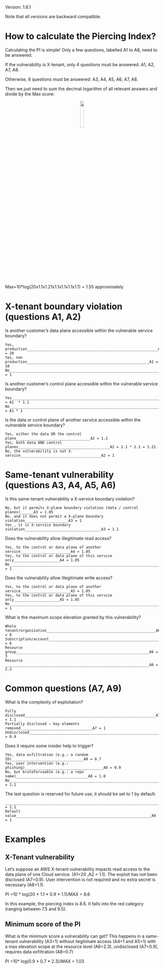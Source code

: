 Version: 1.6.1

Note that all versions are backward compatible.

# How to calculate the Piercing Index?

Calculating the PI is simple! Only a few questions, labelled A1 to A8, need to be answered.

If the vulnerability is X-tenant, only 4 questions must be answered: A1, A2, A7, A8. 

Otherwise, 6 questions must be answered: A3, A4, A5, A6, A7, A8.

Then we just need to sum the decimal logarithm of all relevant answers and divide by the Max score:

<p align="center"><img width="15%" align="center" src="https://github.com/piercing-index/cloud-vulnerabilities/blob/main/pi_formula.PNG" class="center"></p>

Max=10*log(20x1.1x1.21x1.1x1.1x1.1x1.1) = 1.55 approximately


# X-tenant boundary violation (questions A1, A2)

Is another customer’s data plane accessible within the vulnerable service boundary?
```
Yes, production____________________________________________________________A1 = 20
Yes, non production________________________________________________________A1 = 10
No_________________________________________________________________________A1 = 1
```

Is another customer’s control plane accessible within the vulnerable service boundary?
```
Yes________________________________________________________________________A1 = A1  * 1.1
No_________________________________________________________________________A1 = A1 * 1
```

Is the data or control plane of another service accessible within the vulnerable service boundary?
```
Yes, either the data OR the control plane__________________________________A2 = 1.1
Yes, both data AND control planes__________________________________________A2 = 1.1 * 1.1 = 1.21 
No, the vulnerability is not X-service_____________________________________A2 = 1
```

# Same-tenant vulnerability (questions A3, A4, A5, A6)
Is this same-tenant vulnerability a X-service boundary violation?
```
No, but it permits X-plane boundary violation (data / control planes)______A3 = 1.05
No, and it does not permit a X-plane boundary violation____________________A3 = 1
Yes , it is X-service boundary violation___________________________________A3 = 1.1
```

Does the vulnerability allow illegitimate read access?
```
Yes, to the control or data plane of another service_______________________A4 = 1.05
Yes, to the control or data plane of this service only_____________________A4 = 1.05
No_________________________________________________________________________A4 = 1
```

Does the vulnerability allow illegitimate write access?
```
Yes, to the control or data plane of another service_______________________A5 = 1.05
Yes, to the control or data plane of this service only_____________________A5 = 1.05
No_________________________________________________________________________A5 = 1
```

What is the maximum scope elevation granted by this vulnerability?
```
Whole tenant/organization__________________________________________________A6 = 8
Subscription/account_______________________________________________________A6 = 6
Resource group_____________________________________________________________A6 = 3
Resource __________________________________________________________________A6 = 2.3
```

# Common questions (A7, A9)
What is the complexity of exploitation?
```
Fully disclosed____________________________________________________________A7 = 1.1
Partially disclosed – key elements removed_________________________________A7 = 1
Undisclosed________________________________________________________________A7 = 0.9
```
Does it require some insider help to trigger?
```
Yes, data exfiltration (e.g.: a random ID)_________________________________A8 = 0.7
Yes, user intervention (e.g.: phishing)____________________________________A8 = 0.9
No, but bruteforceable (e.g.: a repo name)_________________________________A8 = 1.0
No_________________________________________________________________________A8 = 1.1
```
The last question is reserved for future use, it should be set to 1 by default:
```
___________________________________________________________________________A9 = 1.1
Default value______________________________________________________________A9 = 1
```

# Examples

## X-Tenant vulnerability
Let’s suppose an AWS X-tenant vulnerability impacts read access to the data plane of one Cloud service. (A1=20 ,A2  = 1.1). 
The exploit has not been disclosed (A7=0.9).
User intervention is not required and no extra secret is necessary (A8=1.1). 

PI =10 * log⁡(20 * 1.1 * 0.9 * 1.1)/MAX  = 8.6

In this example, the piercing index is 8.6. It falls into the red category (ranging between 7.5 and 9.5).

## Minimum score of the PI

What is the minimum score a vulnerability can get? This happens in a same-tenant vulnerability (A3=1) without ilegitimate access (A4=1 and A5=1) with a max elevation scope at the resource level (A6=2.3), undisclosed (A7=0.9), requires data exfiltration (A8=0.7)  

PI =10* log(0.9 * 0.7 * 2.3)/MAX = 1.03



